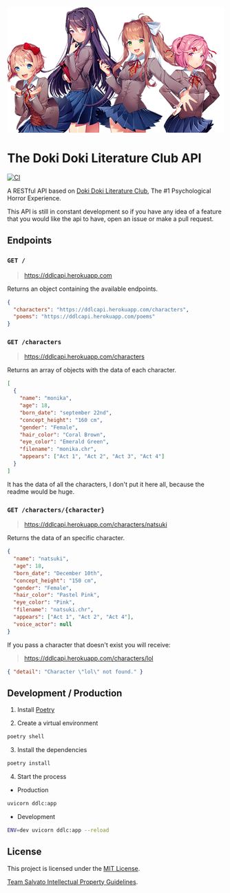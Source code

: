 <div align="center">
  <img src="./assets/banner.png" />
</div>

# The Doki Doki Literature Club API

[![CI](https://github.com/UltiRequiem/ddlc_api/actions/workflows/ci.yml/badge.svg)](https://github.com/UltiRequiem/ddlc_api/actions/workflows/ci.yml)

A RESTful API based on [Doki Doki Literature Club](https://ddlc.moe), The #1
Psychological Horror Experience.

This API is still in constant development so if you have any idea of a feature
that you would like the api to have, open an issue or make a pull request.

## Endpoints

### `GET /`

> https://ddlcapi.herokuapp.com

Returns an object containing the available endpoints.

```json
{
  "characters": "https://ddlcapi.herokuapp.com/characters",
  "poems": "https://ddlcapi.herokuapp.com/poems"
}
```

### `GET /characters`

> https://ddlcapi.herokuapp.com/characters

Returns an array of objects with the data of each character.

```json
[
  {
    "name": "monika",
    "age": 18,
    "born_date": "september 22nd",
    "concept_height": "160 cm",
    "gender": "Female",
    "hair_color": "Coral Brown",
    "eye_color": "Emerald Green",
    "filename": "monika.chr",
    "appears": ["Act 1", "Act 2", "Act 3", "Act 4"]
  }
]
```

It has the data of all the characters, I don't put it here all, because the
readme would be huge.

### `GET /characters/{character}`

> https://ddlcapi.herokuapp.com/characters/natsuki

Returns the data of an specific character.

```json
{
  "name": "natsuki",
  "age": 18,
  "born_date": "December 10th",
  "concept_height": "150 cm",
  "gender": "Female",
  "hair_color": "Pastel Pink",
  "eye_color": "Pink",
  "filename": "natsuki.chr",
  "appears": ["Act 1", "Act 2", "Act 4"],
  "voice_actor": null
}
```

If you pass a character that doesn't exist you will receive:

> https://ddlcapi.herokuapp.com/characters/lol

```json
{ "detail": "Character \"lol\" not found." }
```

## Development / Production

1. Install [Poetry](https://python-poetry.org)

2. Create a virtual environment

```sh
poetry shell
```

3. Install the dependencies

```sh
poetry install
```

4. Start the process

- Production

```sh
uvicorn ddlc:app
```

- Development

```sh
ENV=dev uvicorn ddlc:app --reload
```

## License

This project is licensed under the [MIT License](./license).

[Team Salvato Intellectual Property Guidelines](http://teamsalvato.com/ip-guidelines).
